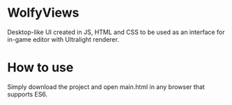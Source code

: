 # WolfyViews
Desktop-like UI created in JS, HTML and CSS to be used as an interface for in-game editor with Ultralight renderer.

# How to use
Simply download the project and open main.html in any browser that supports ES6.
